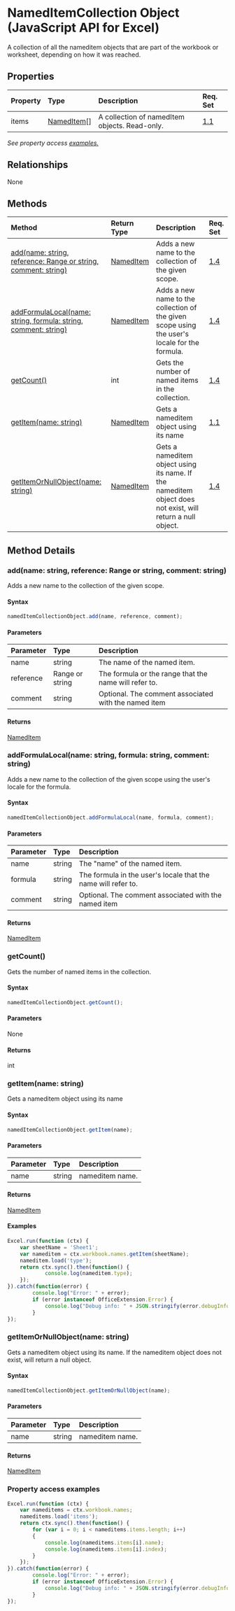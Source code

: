 # NamedItemCollection Object (JavaScript API for Excel)

A collection of all the nameditem objects that are part of the workbook or worksheet, depending on how it was reached.

## Properties

| Property	   | Type	|Description| Req. Set|
|:---------------|:--------|:----------|:----|
|items|[NamedItem[]](nameditem.md)|A collection of namedItem objects. Read-only.|[1.1](../requirement-sets/excel-api-requirement-sets.md)|

_See property access [examples.](#property-access-examples)_

## Relationships
None


## Methods

| Method		   | Return Type	|Description| Req. Set|
|:---------------|:--------|:----------|:----|
|[add(name: string, reference: Range or string, comment: string)](#addname-string-reference-range-or-string-comment-string)|[NamedItem](nameditem.md)|Adds a new name to the collection of the given scope.|[1.4](../requirement-sets/excel-api-requirement-sets.md)|
|[addFormulaLocal(name: string, formula: string, comment: string)](#addformulalocalname-string-formula-string-comment-string)|[NamedItem](nameditem.md)|Adds a new name to the collection of the given scope using the user's locale for the formula.|[1.4](../requirement-sets/excel-api-requirement-sets.md)|
|[getCount()](#getcount)|int|Gets the number of named items in the collection.|[1.4](../requirement-sets/excel-api-requirement-sets.md)|
|[getItem(name: string)](#getitemname-string)|[NamedItem](nameditem.md)|Gets a nameditem object using its name|[1.1](../requirement-sets/excel-api-requirement-sets.md)|
|[getItemOrNullObject(name: string)](#getitemornullobjectname-string)|[NamedItem](nameditem.md)|Gets a nameditem object using its name. If the nameditem object does not exist, will return a null object.|[1.4](../requirement-sets/excel-api-requirement-sets.md)|

## Method Details


### add(name: string, reference: Range or string, comment: string)
Adds a new name to the collection of the given scope.

#### Syntax
```js
namedItemCollectionObject.add(name, reference, comment);
```

#### Parameters
| Parameter	   | Type	|Description|
|:---------------|:--------|:----------|
|name|string|The name of the named item.|
|reference|Range or string|The formula or the range that the name will refer to.|
|comment|string|Optional. The comment associated with the named item|

#### Returns
[NamedItem](nameditem.md)

### addFormulaLocal(name: string, formula: string, comment: string)
Adds a new name to the collection of the given scope using the user's locale for the formula.

#### Syntax
```js
namedItemCollectionObject.addFormulaLocal(name, formula, comment);
```

#### Parameters
| Parameter	   | Type	|Description|
|:---------------|:--------|:----------|
|name|string|The "name" of the named item.|
|formula|string|The formula in the user's locale that the name will refer to.|
|comment|string|Optional. The comment associated with the named item|

#### Returns
[NamedItem](nameditem.md)

### getCount()
Gets the number of named items in the collection.

#### Syntax
```js
namedItemCollectionObject.getCount();
```

#### Parameters
None

#### Returns
int

### getItem(name: string)
Gets a nameditem object using its name

#### Syntax
```js
namedItemCollectionObject.getItem(name);
```

#### Parameters
| Parameter	   | Type	|Description|
|:---------------|:--------|:----------|
|name|string|nameditem name.|

#### Returns
[NamedItem](nameditem.md)

#### Examples

```js
Excel.run(function (ctx) { 
	var sheetName = 'Sheet1';
	var nameditem = ctx.workbook.names.getItem(sheetName);
	nameditem.load('type');
	return ctx.sync().then(function() {
			console.log(nameditem.type);
	});
}).catch(function(error) {
		console.log("Error: " + error);
		if (error instanceof OfficeExtension.Error) {
			console.log("Debug info: " + JSON.stringify(error.debugInfo));
		}
});
```
### getItemOrNullObject(name: string)
Gets a nameditem object using its name. If the nameditem object does not exist, will return a null object.

#### Syntax
```js
namedItemCollectionObject.getItemOrNullObject(name);
```

#### Parameters
| Parameter	   | Type	|Description|
|:---------------|:--------|:----------|
|name|string|nameditem name.|

#### Returns
[NamedItem](nameditem.md)
### Property access examples

```js
Excel.run(function (ctx) { 
	var nameditems = ctx.workbook.names;
	nameditems.load('items');
	return ctx.sync().then(function() {
		for (var i = 0; i < nameditems.items.length; i++)
		{
			console.log(nameditems.items[i].name);
			console.log(nameditems.items[i].index);
		}
	});
}).catch(function(error) {
		console.log("Error: " + error);
		if (error instanceof OfficeExtension.Error) {
			console.log("Debug info: " + JSON.stringify(error.debugInfo));
		}
});
```


